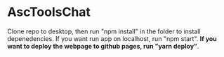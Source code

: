 # AscToolsChat

Clone repo to desktop, then run "npm install" in the folder to install depenedencies. If you want run app on localhost, run "npm start". **If you want to deploy the webpage to github pages, run "yarn deploy"**. 
